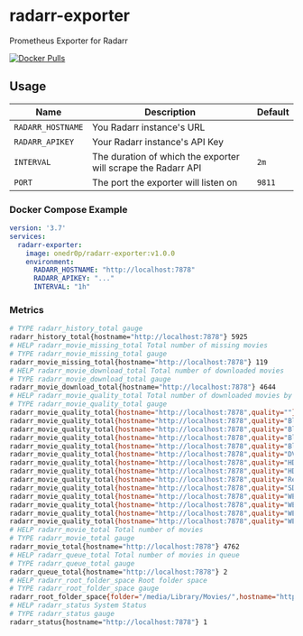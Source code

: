 # radarr-exporter

Prometheus Exporter for Radarr

[![Docker Pulls](https://img.shields.io/docker/pulls/onedr0p/radarr-exporter)](https://hub.docker.com/r/onedr0p/radarr-exporter)

## Usage

|Name             |Description                                                  |Default|
|-----------------|-------------------------------------------------------------|-------|
|`RADARR_HOSTNAME`|You Radarr instance's URL                                    |       |
|`RADARR_APIKEY`  |Your Radarr instance's API Key                               |       |
|`INTERVAL`       |The duration of which the exporter will scrape the Radarr API|`2m`   |
|`PORT`           |The port the exporter will listen on                         |`9811` |

### Docker Compose Example

```yaml
version: '3.7'
services:
  radarr-exporter:
    image: onedr0p/radarr-exporter:v1.0.0
    environment:
      RADARR_HOSTNAME: "http://localhost:7878"
      RADARR_APIKEY: "..."
      INTERVAL: "1h"
```

### Metrics

```bash
# TYPE radarr_history_total gauge
radarr_history_total{hostname="http://localhost:7878"} 5925
# HELP radarr_movie_missing_total Total number of missing movies
# TYPE radarr_movie_missing_total gauge
radarr_movie_missing_total{hostname="http://localhost:7878"} 119
# HELP radarr_movie_download_total Total number of downloaded movies
# TYPE radarr_movie_download_total gauge
radarr_movie_download_total{hostname="http://localhost:7878"} 4644
# HELP radarr_movie_quality_total Total number of downloaded movies by quality
# TYPE radarr_movie_quality_total gauge
radarr_movie_quality_total{hostname="http://localhost:7878",quality=""} 120
radarr_movie_quality_total{hostname="http://localhost:7878",quality="Bluray-1080p"} 1190
radarr_movie_quality_total{hostname="http://localhost:7878",quality="Bluray-480p"} 100
radarr_movie_quality_total{hostname="http://localhost:7878",quality="Bluray-576p"} 267
radarr_movie_quality_total{hostname="http://localhost:7878",quality="Bluray-720p"} 1004
radarr_movie_quality_total{hostname="http://localhost:7878",quality="DVD"} 1345
radarr_movie_quality_total{hostname="http://localhost:7878",quality="HDTV-1080p"} 42
radarr_movie_quality_total{hostname="http://localhost:7878",quality="HDTV-720p"} 46
radarr_movie_quality_total{hostname="http://localhost:7878",quality="Remux-1080p"} 48
radarr_movie_quality_total{hostname="http://localhost:7878",quality="SDTV"} 25
radarr_movie_quality_total{hostname="http://localhost:7878",quality="WEBDL-1080p"} 426
radarr_movie_quality_total{hostname="http://localhost:7878",quality="WEBDL-480p"} 53
radarr_movie_quality_total{hostname="http://localhost:7878",quality="WEBDL-720p"} 94
radarr_movie_quality_total{hostname="http://localhost:7878",quality="WEBRip-1080p"} 2
# HELP radarr_movie_total Total number of movies
# TYPE radarr_movie_total gauge
radarr_movie_total{hostname="http://localhost:7878"} 4762
# HELP radarr_queue_total Total number of movies in queue
# TYPE radarr_queue_total gauge
radarr_queue_total{hostname="http://localhost:7878"} 2
# HELP radarr_root_folder_space Root folder space
# TYPE radarr_root_folder_space gauge
radarr_root_folder_space{folder="/media/Library/Movies/",hostname="http://localhost:7878"} 2.6006486515712e+13
# HELP radarr_status System Status
# TYPE radarr_status gauge
radarr_status{hostname="http://localhost:7878"} 1
```
